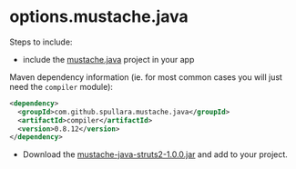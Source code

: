 options.mustache.java
=====================

Steps to include:

- include the [mustache.java](https://github.com/spullara/mustache.java) project in your app

Maven dependency information (ie. for most common cases you will just need the `compiler` module):

```xml
<dependency>
  <groupId>com.github.spullara.mustache.java</groupId>
  <artifactId>compiler</artifactId>
  <version>0.8.12</version>
</dependency>
```

- Download the [mustache-java-struts2-1.0.0.jar](https://github.com/gmjordan/options.mustache.java/raw/master/target/mustache-java-options-1.0.0.jar) and add to your project.